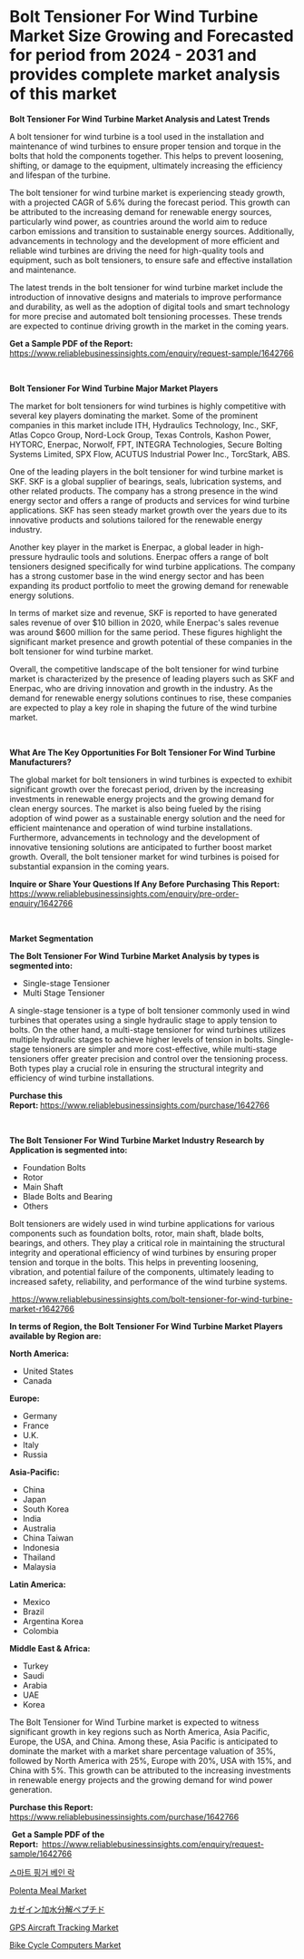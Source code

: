 <p><h1>Bolt Tensioner For Wind Turbine Market Size Growing and Forecasted for period from 2024 - 2031 and provides complete market analysis of this market</h1></p><p><strong>Bolt Tensioner For Wind Turbine Market Analysis and Latest Trends</strong></p>
<p><p>A bolt tensioner for wind turbine is a tool used in the installation and maintenance of wind turbines to ensure proper tension and torque in the bolts that hold the components together. This helps to prevent loosening, shifting, or damage to the equipment, ultimately increasing the efficiency and lifespan of the turbine.</p><p>The bolt tensioner for wind turbine market is experiencing steady growth, with a projected CAGR of 5.6% during the forecast period. This growth can be attributed to the increasing demand for renewable energy sources, particularly wind power, as countries around the world aim to reduce carbon emissions and transition to sustainable energy sources. Additionally, advancements in technology and the development of more efficient and reliable wind turbines are driving the need for high-quality tools and equipment, such as bolt tensioners, to ensure safe and effective installation and maintenance.</p><p>The latest trends in the bolt tensioner for wind turbine market include the introduction of innovative designs and materials to improve performance and durability, as well as the adoption of digital tools and smart technology for more precise and automated bolt tensioning processes. These trends are expected to continue driving growth in the market in the coming years.</p></p>
<p><strong>Get a Sample PDF of the Report:&nbsp;</strong> <a href="https://www.reliablebusinessinsights.com/enquiry/request-sample/1642766">https://www.reliablebusinessinsights.com/enquiry/request-sample/1642766</a></p>
<p>&nbsp;</p>
<p><strong>Bolt Tensioner For Wind Turbine Major Market Players</strong></p>
<p><p>The market for bolt tensioners for wind turbines is highly competitive with several key players dominating the market. Some of the prominent companies in this market include ITH, Hydraulics Technology, Inc., SKF, Atlas Copco Group, Nord-Lock Group, Texas Controls, Kashon Power, HYTORC, Enerpac, Norwolf, FPT, INTEGRA Technologies, Secure Bolting Systems Limited, SPX Flow, ACUTUS Industrial Power Inc., TorcStark, ABS.</p><p>One of the leading players in the bolt tensioner for wind turbine market is SKF. SKF is a global supplier of bearings, seals, lubrication systems, and other related products. The company has a strong presence in the wind energy sector and offers a range of products and services for wind turbine applications. SKF has seen steady market growth over the years due to its innovative products and solutions tailored for the renewable energy industry.</p><p>Another key player in the market is Enerpac, a global leader in high-pressure hydraulic tools and solutions. Enerpac offers a range of bolt tensioners designed specifically for wind turbine applications. The company has a strong customer base in the wind energy sector and has been expanding its product portfolio to meet the growing demand for renewable energy solutions.</p><p>In terms of market size and revenue, SKF is reported to have generated sales revenue of over $10 billion in 2020, while Enerpac's sales revenue was around $600 million for the same period. These figures highlight the significant market presence and growth potential of these companies in the bolt tensioner for wind turbine market.</p><p>Overall, the competitive landscape of the bolt tensioner for wind turbine market is characterized by the presence of leading players such as SKF and Enerpac, who are driving innovation and growth in the industry. As the demand for renewable energy solutions continues to rise, these companies are expected to play a key role in shaping the future of the wind turbine market.</p></p>
<p>&nbsp;</p>
<p><strong>What Are The Key Opportunities For Bolt Tensioner For Wind Turbine Manufacturers?</strong></p>
<p><p>The global market for bolt tensioners in wind turbines is expected to exhibit significant growth over the forecast period, driven by the increasing investments in renewable energy projects and the growing demand for clean energy sources. The market is also being fueled by the rising adoption of wind power as a sustainable energy solution and the need for efficient maintenance and operation of wind turbine installations. Furthermore, advancements in technology and the development of innovative tensioning solutions are anticipated to further boost market growth. Overall, the bolt tensioner market for wind turbines is poised for substantial expansion in the coming years.</p></p>
<p><strong>Inquire or Share Your Questions If Any Before Purchasing This Report:</strong> <a href="https://www.reliablebusinessinsights.com/enquiry/pre-order-enquiry/1642766">https://www.reliablebusinessinsights.com/enquiry/pre-order-enquiry/1642766</a></p>
<p>&nbsp;</p>
<p><strong>Market Segmentation</strong></p>
<p><strong>The Bolt Tensioner For Wind Turbine Market Analysis by types is segmented into:</strong></p>
<p><ul><li>Single-stage Tensioner</li><li>Multi Stage Tensioner</li></ul></p>
<p><p>A single-stage tensioner is a type of bolt tensioner commonly used in wind turbines that operates using a single hydraulic stage to apply tension to bolts. On the other hand, a multi-stage tensioner for wind turbines utilizes multiple hydraulic stages to achieve higher levels of tension in bolts. Single-stage tensioners are simpler and more cost-effective, while multi-stage tensioners offer greater precision and control over the tensioning process. Both types play a crucial role in ensuring the structural integrity and efficiency of wind turbine installations.</p></p>
<p><strong>Purchase this Report:&nbsp;</strong><a href="https://www.reliablebusinessinsights.com/purchase/1642766">https://www.reliablebusinessinsights.com/purchase/1642766</a></p>
<p>&nbsp;</p>
<p><strong>The Bolt Tensioner For Wind Turbine Market Industry Research by Application is segmented into:</strong></p>
<p><ul><li>Foundation Bolts</li><li>Rotor</li><li>Main Shaft</li><li>Blade Bolts and Bearing</li><li>Others</li></ul></p>
<p><p>Bolt tensioners are widely used in wind turbine applications for various components such as foundation bolts, rotor, main shaft, blade bolts, bearings, and others. They play a critical role in maintaining the structural integrity and operational efficiency of wind turbines by ensuring proper tension and torque in the bolts. This helps in preventing loosening, vibration, and potential failure of the components, ultimately leading to increased safety, reliability, and performance of the wind turbine systems.</p></p>
<p><a href="https://www.reliablebusinessinsights.com/bolt-tensioner-for-wind-turbine-market-r1642766">&nbsp;https://www.reliablebusinessinsights.com/bolt-tensioner-for-wind-turbine-market-r1642766</a></p>
<p><strong>In terms of Region, the Bolt Tensioner For Wind Turbine Market Players available by Region are:</strong></p>
<p>
    <p> <strong> North America: </strong>
        <ul>
            <li>United States</li>
            <li>Canada</li>
        </ul>
        </p> 
    <p> <strong> Europe: </strong>
        <ul>
            <li>Germany</li>
            <li>France</li>
            <li>U.K.</li>
            <li>Italy</li>
            <li>Russia</li>
        </ul>
        </p> 
    <p> <strong> Asia-Pacific: </strong>
        <ul>
            <li>China</li>
            <li>Japan</li>
            <li>South Korea</li>
            <li>India</li>
            <li>Australia</li>
            <li>China Taiwan</li>
            <li>Indonesia</li>
            <li>Thailand</li>
            <li>Malaysia</li>
        </ul>
        </p> 
    <p> <strong> Latin America: </strong>
        <ul>
            <li>Mexico</li>
            <li>Brazil</li>
            <li>Argentina Korea</li>
            <li>Colombia</li>
        </ul>
        </p> 
    <p> <strong> Middle East & Africa: </strong>
        <ul>
            <li>Turkey</li>
            <li>Saudi</li>
            <li>Arabia</li>
            <li>UAE</li>
            <li>Korea</li>
        </ul>
    </p>
    </p>
<p><p>The Bolt Tensioner for Wind Turbine market is expected to witness significant growth in key regions such as North America, Asia Pacific, Europe, the USA, and China. Among these, Asia Pacific is anticipated to dominate the market with a market share percentage valuation of 35%, followed by North America with 25%, Europe with 20%, USA with 15%, and China with 5%. This growth can be attributed to the increasing investments in renewable energy projects and the growing demand for wind power generation.</p></p>
<p><strong>Purchase this Report: </strong><a href="https://www.reliablebusinessinsights.com/purchase/1642766">https://www.reliablebusinessinsights.com/purchase/1642766</a></p>
<p>&nbsp;<strong>Get a Sample PDF of the Report:&nbsp;&nbsp;</strong><a href="https://www.reliablebusinessinsights.com/enquiry/request-sample/1642766">https://www.reliablebusinessinsights.com/enquiry/request-sample/1642766</a></p>
<p><strong></strong></p>
<p><p><a href="https://github.com/mduzzalmduzzal601/Market-Research-Report-List-1/blob/main/5586986107838.md">스마트 핑거 베인 락</a></p><p><a href="https://issuu.com/reportprime-2/docs/polenta-meal-market-size-2030.pptx">Polenta Meal Market</a></p><p><a href="https://github.com/schmahlson/Market-Research-Report-List-2/blob/main/9988024113912.md">カゼイン加水分解ペプチド</a></p><p><a href="https://github.com/wusalecollins540tpqoz/Market-Research-Report-List-2/blob/main/gps-aircraft-tracking-market.md">GPS Aircraft Tracking Market</a></p><p><a href="https://github.com/pjcfca/Market-Research-Report-List-3/blob/main/bike-cycle-computers-market.md">Bike Cycle Computers Market</a></p></p>